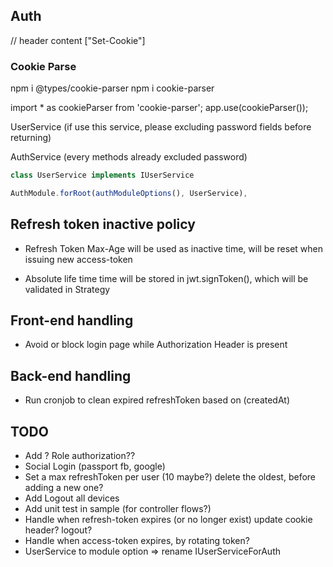 ## Auth
// header content ["Set-Cookie"]

### Cookie Parse
npm i @types/cookie-parser
npm i cookie-parser

import * as cookieParser from 'cookie-parser';
app.use(cookieParser());

UserService
(if use this service, please excluding password fields before returning)

AuthService
(every methods already excluded password)


```typescript
class UserService implements IUserService

AuthModule.forRoot(authModuleOptions(), UserService),
```

## Refresh token inactive policy
- Refresh Token Max-Age will be used as inactive time, will be reset when issuing new access-token

- Absolute life time time will be stored in jwt.signToken(), which will be validated in Strategy


## Front-end handling
- Avoid or block login page while Authorization Header is present


## Back-end handling
- Run cronjob to clean expired refreshToken based on (createdAt)

## TODO
- Add ? Role authorization??
- Social Login (passport fb, google)
- Set a max refreshToken per user (10 maybe?) delete the oldest, before adding a new one?
- Add Logout all devices
- Add unit test in sample (for controller flows?)
- Handle when refresh-token expires (or no longer exist) update cookie header? logout?
- Handle when access-token expires, by rotating token?
- UserService to module option => rename IUserServiceForAuth